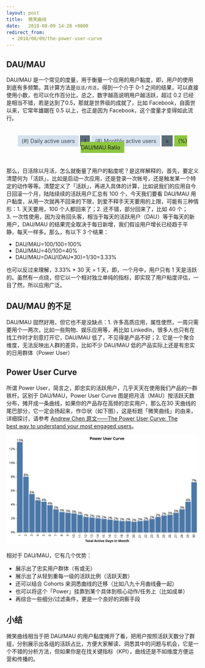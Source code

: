 ```yaml
---
layout: post
title:  微笑曲线
date:   2018-08-09 14:28 +0800
redirect_from:
  - 2018/08/09/the-power-user-curve
---
```



## DAU/MAU

DAU/MAU 是一个常见的度量，用于衡量一个应用的用户黏度，即，用户的使用到底有多频繁。其计算方法是`日活/月活`，得到一个介于 0-1 之间的结果，可以直接使用小数，也可以化作百分比，总之，数字越高说明用户越活跃，超过 0.2 已经是相当不错，若是达到了0.5，那就是世界级的成就了，比如 Facebook，自面世以来，它常年雄踞在 0.5 以上，也正是因为 Facebook，这个度量才变得如此流行。

<p style="text-align: center; margin: 3em auto;">
<span style="background: #D5E1EC; color: #3d4351; padding: 6px 10px;">(#) Daily active users</span> 
<span style="background: #5C6B78; font-weight: 500; padding: 6px 10px;">/</span> 
<span style="background: #D5E1EC; color: #3d4351; padding: 6px 10px;">(#) Monthly active users</span> 
<span style="background: #5C6B78; font-weight: 500; padding: 6px 10px;">=</span> 
<span style="background: #8dc63f; padding: 6px 10px;">(%) DAU/MAU Ratio</span>
</p>

那么，日活除以月活，怎么就衡量了用户的黏度呢？是这样解释的，首先，要定义清楚何为「活跃」，比如是启动一次应用，还是登录一次帐号，还是触发某一个特定的动作等等。清楚定义了「活跃」，再进入具体的计算，比如说我们的应用自今日回滚一个月，陆陆续续的活跃用户汇总有 100 个，今天我们要看 DAU/MAU 用户黏度，从用一次就再不回来的下限，到爱不释手天天要用的上限，可能有三种情形：1. 天天要用，100 个人都回来了；2. 还不错，部分回来了，比如 40 个；3. 一次性使用，因为没有回头客，相当于每天的活跃用户（DAU）等于每天的新用户，DAU/MAU 的结果完全取决于每日新增，我们假设用户增长已经趋于平静，每天一样多。那么，有以下 3 个结果：

- DAU/MAU=100/100=100%
- DAU/MAU=40/100=40%
- DAU/MAU=DAU/(DAU*30)=1/30=3.33%

也可以反过来理解，3.33% * 30 天 = 1 天，即，一个月中，用户只有 1 天是活跃的。虽然有一点绕，但它以一个相对独立单纯的指标，即实现了用户粘度评估，一目了然，所以应用广泛。

## DAU/MAU 的不足

DAU/MAU 固然好用，但它也不是没缺点：1. 许多高质应用，属性使然，一周只需要用个一两次，比如一些购物、娱乐应用等，再比如 LinkedIn，很多人也只有在找工作时才刻意打开它，DAU/MAU 低了，不见得是产品不好；2. 它是一个聚合维度，无法反映出人群的差异，比如不少 DAU/MAU 低的产品实际上还是有忠实的日用群体（Power User）


## Power User Curve

所谓 Power User，简言之，即忠实的活跃用户，几乎天天在使用我们产品的一群铁杆。区别于 DAU/MAU，Power User Curve 图是把月活（MAU）按活跃天数分布，摊开成一条曲线，如果你的产品存在高频的忠实用户，那么在30 天曲线的尾巴部分，它一定会扬起来，作😊状（如下图），这是标题「微笑曲线」的由来，详细探讨，请参考 [Andrew Chen 原文——The Power User Curve: The best way to understand your most engaged users](https://andrewchen.co/power-user-curve/)。

![curve](/files/2018/08/09/the_smile_curve.svg)

相对于 DAU/MAU，它有几个优势：

- 展示出了忠实用户群体（有或无）
- 展示出了从轻到重每一级的活跃比例（活跃天数）
- 还可以结合 Cohorts 来洞悉曲线的迁移（比如八九十月曲线叠一起）
- 也可以将这个「Power」挂靠到某个具体到核心动作/任务上（比如成单）
- 再综合一些细分/过滤条件，更是一个良好的洞察手段

## 小结

微笑曲线相当于把 DAU/MAU 的用户黏度摊开了看，把用户按照活跃天数分了群组，分别展示出各组的活跃占比，方便大家解读、洞悉其中的问题与机会，它是一个不错的分析方法，但如果你是在找关键指标（KPI），曲线还是不如维度方便运营和传播的。